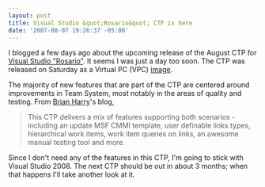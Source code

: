 ```yaml
---
layout: post
title: Visual Studio &quot;Rosario&quot; CTP is here
date: '2007-08-07 19:26:37 -05:00'
---
```


I blogged a few days ago about the upcoming release of the August CTP for [Visual Studio "Rosario"](http://msdn2.microsoft.com/en-us/teamsystem/bb725993.aspx). It seems I was just a day too soon. The CTP was released on Saturday as a Virtual PC (VPC) [image](http://www.microsoft.com/downloads/details.aspx?FamilyId=8450EFF5-24AD-44C3-AB91-1ED88EF2F4F0&displaylang=en).

The majority of new features that are part of the CTP are centered around improvements in Team System, most notably in the areas of quality and testing. From [Brian Harry](http://blogs.msdn.com/bharry/)'s blog, 

> This CTP delivers a mix of features supporting both scenarios - including an update MSF CMMI template, user definable links types, hierarchical work items, work item queries on links, an awesome manual testing tool and more.

Since I don't need any of the features in this CTP, I'm going to stick with Visual Studio 2008. The next CTP should be out in about 3 months; when that happens I'll take another look at it.
